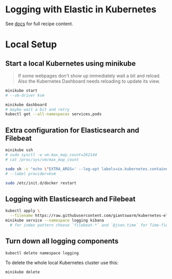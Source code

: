 # Logging with Elastic in Kubernetes

See [docs](docs/index.md) for full recipe content.

# Local Setup

## Start a local Kubernetes using minikube

> If some webpages don't show up immediately wait a bit and reload. Also the Kubernetes Dashboard needs reloading to update its view.

```bash
minikube start
# --vm-driver kvm

minikube dashboard
# maybe wait a bit and retry
kubectl get --all-namespaces services,pods
```

## Extra configuration for Elasticsearch and Filebeat

```bash
minikube ssh
# sudo sysctl -w vm.max_map_count=262144
# cat /proc/sys/vm/max_map_count

sudo sh -c "echo \"EXTRA_ARGS=' --log-opt labels=io.kubernetes.container.hash,io.kubernetes.container.name,io.kubernetes.pod.name,io.kubernetes.pod.namespace,io.kubernetes.pod.uid'\" >> /var/lib/boot2docker/profile"
# --label provider=kvm

sudo /etc/init.d/docker restart
```

## Logging with Elasticsearch and Filebeat

```bash
kubectl apply \
  --filename https://raw.githubusercontent.com/giantswarm/kubernetes-elastic-stack/master/manifests-all.yaml
minikube service --namespace logging kibana
  # for index pattern choose `filebeat-*` and `@json.time` for Time-field name
```

## Turn down all logging components

```bash
kubectl delete namespace logging
```

To delete the whole local Kubernetes cluster use this:

```bash
minikube delete
```
